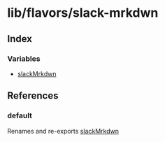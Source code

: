 # lib/flavors/slack-mrkdwn

## Index

### Variables

- [slackMrkdwn](variables/slackMrkdwn.md)

## References

### default

Renames and re-exports [slackMrkdwn](variables/slackMrkdwn.md)
